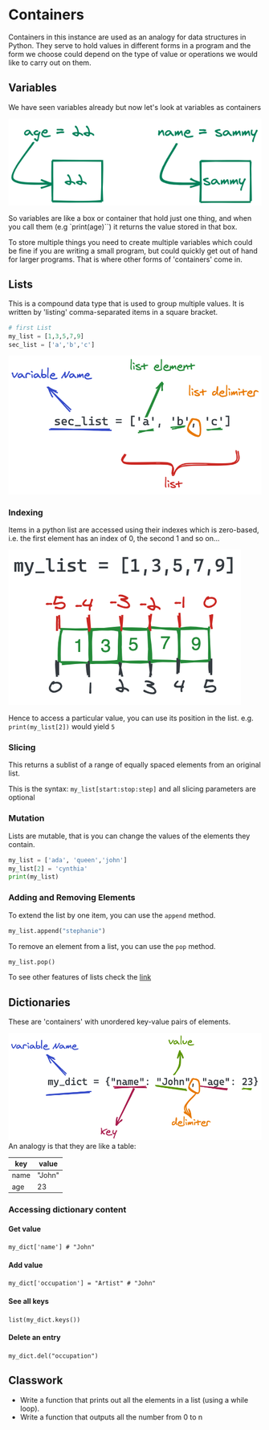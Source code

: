 # Containers

Containers in this instance are used as an analogy for data structures in Python. They serve to hold values in different forms in a program and the form we choose could depend on the type of value or operations we would like to carry out on them.

## Variables

We have seen variables already but now let's look at variables as containers

![variables_as_containers](variables_as_containers.png)

So variables are like a box or container that hold just one thing, and when you call them (e.g `print(age)``) it returns the value stored in that box.

To store multiple things you need to create multiple variables which could be fine if you are writing a small program, but could quickly get out of hand for larger programs. That is where other forms of 'containers' come in.

## Lists

This is a compound data type that is used to group multiple values. It is written by 'listing' comma-separated items in a square bracket.

```python
# first List
my_list = [1,3,5,7,9]
sec_list = ['a','b','c']

```

![list_structure](list_structure.png)

### Indexing

Items in a python list are accessed using their indexes which is zero-based, i.e. the first element has an index of 0, the second 1 and so on...

![indexing](indexing.png)

Hence to access a particular value, you can use its position in the list. e.g. `print(my_list[2])` would yield `5`

### Slicing

This returns a sublist of a range of equally spaced elements from an original list.

This is the syntax: `my_list[start:stop:step]` and all slicing parameters are optional

### Mutation

Lists are mutable, that is you can change the values of the elements they contain.

```python
my_list = ['ada', 'queen','john']
my_list[2] = 'cynthia'
print(my_list)

```

### Adding and Removing Elements

To extend the list by one item, you can use the `append` method.

```python
my_list.append("stephanie")
```

To remove an element from a list, you can use the `pop` method.

```python
my_list.pop()
```

To see other features of lists check the [link](https://docs.python.org/3/tutorial/datastructures.html#more-on-lists)

## Dictionaries

These are 'containers' with unordered key-value pairs of elements.

![dict_structure](dict_structure.png)
An analogy is that they are like a table:

| key  | value  |
| ---- | ------ |
| name | "John" |
| age  | 23     |

### Accessing dictionary content

#### Get value

`my_dict['name'] # "John"`

#### Add value

`my_dict['occupation'] = "Artist" # "John"`

#### See all keys

`list(my_dict.keys())`

#### Delete an entry

`my_dict.del("occupation")`

## Classwork

- Write a function that prints out all the elements in a list (using a while loop).
- Write a function that outputs all the number from 0 to n
